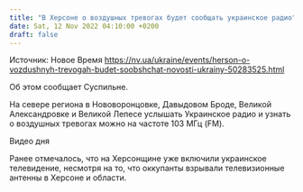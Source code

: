 ```yaml
---
title: "В Херсоне о воздушных тревогах будет сообщать украинское радио"
date: Sat, 12 Nov 2022 04:10:00 +0200
draft: false
---
```

Источник: Новое Время https://nv.ua/ukraine/events/herson-o-vozdushnyh-trevogah-budet-soobshchat-novosti-ukrainy-50283525.html


Об этом сообщает Суспильне.

На севере региона в Нововоронцовке, Давыдовом Броде, Великой Александровке и Великой Лепесе услышать Украинское радио и узнать о воздушных тревогах можно на частоте 103 МГц (FM).

 Видео дня   

Ранее отмечалось, что на Херсонщине уже включили украинское телевидение, несмотря на то, что оккупанты взрывали телевизионные антенны в Херсоне и области.
